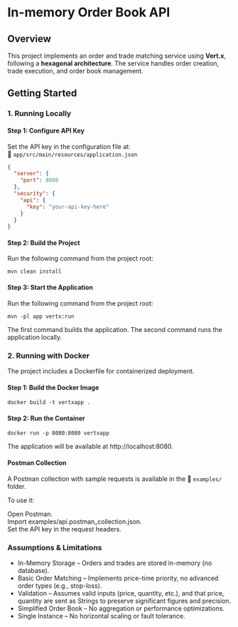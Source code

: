 # **In-memory Order Book API**

## **Overview**

This project implements an order and trade matching service using **Vert.x**, following a **hexagonal architecture**.
The service handles order creation, trade execution, and order book management.

## **Getting Started**

### **1. Running Locally**

#### **Step 1: Configure API Key**

Set the API key in the configuration file at:  
📂 `app/src/main/resources/application.json`

```json
{
  "server": {
    "port": 8080
  },
  "security": {
    "api": {
      "key": "your-api-key-here"
    }
  }
}
```

#### **Step 2: Build the Project**

Run the following command from the project root:

`mvn clean install`

#### **Step 3: Start the Application**

Run the following command from the project root:

`mvn -pl app vertx:run`

The first command builds the application.
The second command runs the application locally.

### **2. Running with Docker**

The project includes a Dockerfile for containerized deployment.

#### **Step 1: Build the Docker Image**

`docker build -t vertxapp .`

#### **Step 2: Run the Container**

`docker run -p 8080:8080 vertxapp`

The application will be available at http://localhost:8080.

#### **Postman Collection**

A Postman collection with sample requests is available in the
📂 `examples/` folder.

To use it:

Open Postman. \
Import examples/api.postman_collection.json. \
Set the API key in the request headers.

### **Assumptions & Limitations**

- In-Memory Storage – Orders and trades are stored in-memory (no database).
- Basic Order Matching – Implements price-time priority, no advanced order types (e.g., stop-loss).
- Validation – Assumes valid inputs (price, quantity, etc.), and that price, quantity are sent as Strings to preserve
  significant figures and precision.
- Simplified Order Book – No aggregation or performance optimizations.
- Single Instance – No horizontal scaling or fault tolerance.
